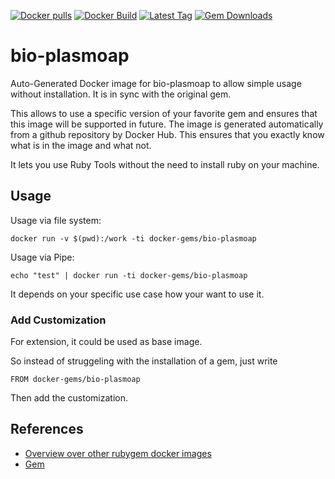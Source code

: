 [![Docker pulls](https://img.shields.io/docker/pulls/rubygem/bio-plasmoap.svg)](https://hub.docker.com/r/rubygem/bio-plasmoap/)
[![Docker Build](https://img.shields.io/docker/automated/rubygem/bio-plasmoap.svg)](https://hub.docker.com/r/rubygem/bio-plasmoap/)
[![Latest Tag](https://img.shields.io/github/tag/docker-rubygem/bio-plasmoap.svg)](https://hub.docker.com/r/rubygem/bio-plasmoap/)
[![Gem Downloads](https://img.shields.io/gem/dt/bio-plasmoap.svg)](https://rubygems.org/gems/bio-plasmoap/)
# bio-plasmoap

Auto-Generated Docker image for bio-plasmoap to allow simple usage without installation.
It is in sync with the original gem.

This allows to use a specific version of your favorite gem and ensures that this image will be supported in future.
The image is generated automatically from a github repository by Docker Hub.
This ensures that you exactly know what is in the image and what not.

It lets you use Ruby Tools without the need to install ruby on your machine.

## Usage

Usage via file system:

`docker run -v $(pwd):/work -ti docker-gems/bio-plasmoap`

Usage via Pipe:

`echo "test" | docker run -ti docker-gems/bio-plasmoap`

It depends on your specific use case how your want to use it.

### Add Customization

For extension, it could be used as base image.

So instead of struggeling with the installation of a gem, just write

`FROM docker-gems/bio-plasmoap`

Then add the customization.

## References

 - [Overview over other rubygem docker images](https://github.com/thinkbot/docker-rubygem)
 - [Gem](https://rubygems.org/gems/bio-plasmoap/)
